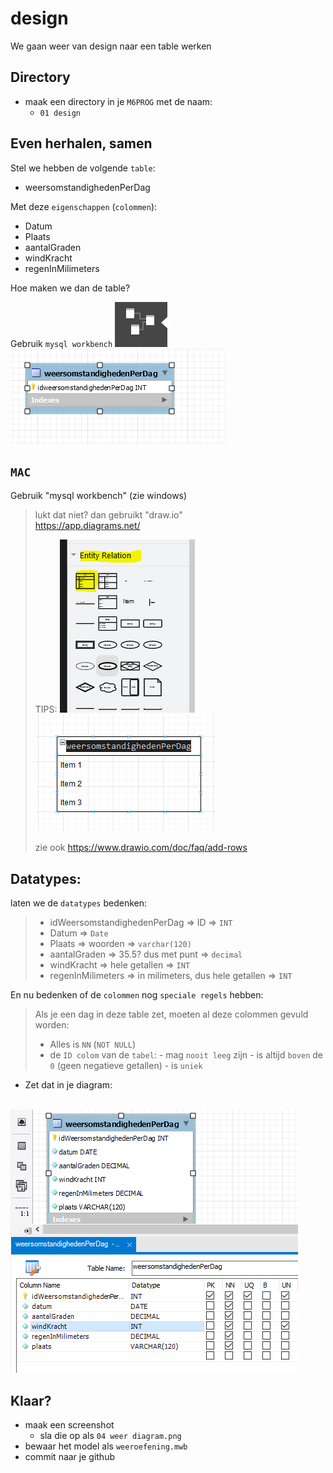 # design

We gaan weer van design naar een table werken


## Directory

- maak een directory in je `M6PROG` met de naam:
    - `01 design`
    
## Even herhalen, samen

Stel we hebben de volgende `table`:
- weersomstandighedenPerDag

Met deze `eigenschappen` (`colommen`):
- Datum
- Plaats
- aantalGraden
- windKracht
- regenInMilimeters

Hoe maken we dan de table?


Gebruik `mysql workbench`
![](img/workbenchmodel.PNG)
![](img/workbench.PNG)

## `MAC`

Gebruik "mysql workbench" (zie windows)</br> 

> lukt dat niet? dan gebruikt "draw.io"</br> 
> https://app.diagrams.net/
> 
> TIPS:
> ![](img/drawiobutton.PNG) 
> ![](img/drawio.PNG)
> 
> zie ook https://www.drawio.com/doc/faq/add-rows
      

## Datatypes:

laten we de `datatypes` bedenken:


> - idWeersomstandighedenPerDag => ID => `INT`
> - Datum => `Date`
> - Plaats => woorden => `varchar(120)`
> - aantalGraden => 35.5? dus met punt => `decimal`
> - windKracht => hele getallen => `INT`
> - regenInMilimeters => in milimeters, dus hele getallen =>  `INT`

En nu bedenken of de `colommen` nog `speciale regels` hebben: 

> Als je een dag in deze table zet, moeten al deze colommen gevuld worden:
> - Alles is `NN` (`NOT NULL`)
> - de `ID colom` van de `tabel`:
>       - mag `nooit leeg` zijn
>       - is altijd `boven` de `0` (geen negatieve getallen) 
>       - is `uniek`

- Zet dat in je diagram:

</br>![](img/workweer.PNG)

## Klaar?

- maak een screenshot
    - sla die op als `04 weer diagram.png`
- bewaar het model als `weeroefening.mwb`
- commit naar je github